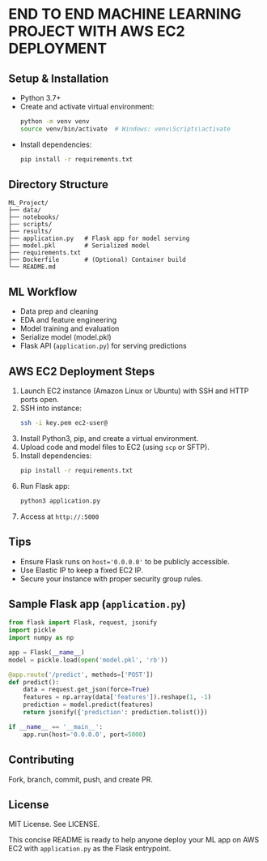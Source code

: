 

# END TO END MACHINE LEARNING PROJECT WITH AWS EC2 DEPLOYMENT

## Setup & Installation
- Python 3.7+  
- Create and activate virtual environment:  
  ```bash
  python -m venv venv
  source venv/bin/activate  # Windows: venv\Scripts\activate
  ```
- Install dependencies:  
  ```bash
  pip install -r requirements.txt
  ```

## Directory Structure
```
ML_Project/
├── data/          
├── notebooks/     
├── scripts/       
├── results/       
├── application.py   # Flask app for model serving
├── model.pkl        # Serialized model
├── requirements.txt
├── Dockerfile       # (Optional) Container build
└── README.md
```

## ML Workflow
- Data prep and cleaning  
- EDA and feature engineering  
- Model training and evaluation  
- Serialize model (model.pkl)  
- Flask API (`application.py`) for serving predictions

## AWS EC2 Deployment Steps
1. Launch EC2 instance (Amazon Linux or Ubuntu) with SSH and HTTP ports open.  
2. SSH into instance:  
   ```bash
   ssh -i key.pem ec2-user@
   ```
3. Install Python3, pip, and create a virtual environment.  
4. Upload code and model files to EC2 (using `scp` or SFTP).  
5. Install dependencies:  
   ```bash
   pip install -r requirements.txt
   ```
6. Run Flask app:  
   ```bash
   python3 application.py
   ```
7. Access at `http://:5000`

## Tips
- Ensure Flask runs on `host='0.0.0.0'` to be publicly accessible.  
- Use Elastic IP to keep a fixed EC2 IP.  
- Secure your instance with proper security group rules.

## Sample Flask app (`application.py`)
```python
from flask import Flask, request, jsonify
import pickle
import numpy as np

app = Flask(__name__)
model = pickle.load(open('model.pkl', 'rb'))

@app.route('/predict', methods=['POST'])
def predict():
    data = request.get_json(force=True)
    features = np.array(data['features']).reshape(1, -1)
    prediction = model.predict(features)
    return jsonify({'prediction': prediction.tolist()})

if __name__ == '__main__':
    app.run(host='0.0.0.0', port=5000)
```

## Contributing
Fork, branch, commit, push, and create PR.

## License
MIT License. See LICENSE.

This concise README is ready to help anyone deploy your ML app on AWS EC2 with `application.py` as the Flask entrypoint.
